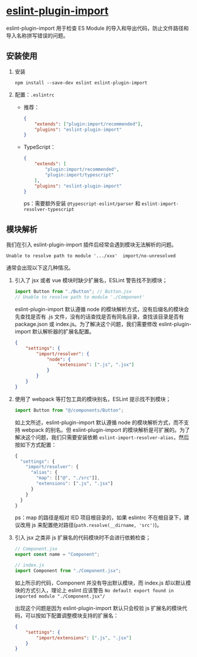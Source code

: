 # [eslint-plugin-import](https://github.com/import-js/eslint-plugin-import)

eslint-plugin-import 用于检查 ES Module 的导入和导出代码，防止文件路径和导入名称拼写错误的问题。

## 安装使用

1. 安装

    ```shell
    npm install --save-dev eslint eslint-plugin-import
    ```

2. 配置：`.eslintrc`

    - 推荐：

        ```json
        {
            "extends": ["plugin:import/recommended"],
            "plugins": "eslint-plugin-import"
        }
        ```

    - TypeScript：

        ```json
        {
            "extends": [
                "plugin:import/recommended",
                "plugin:import/typescript"
            ],
            "plugins": "eslint-plugin-import"
        }
        ```

        ps：需要额外安装 `@typescript-eslint/parser` 和 `eslint-import-resolver-typescript`

## 模块解析

我们在引入 eslint-plugin-import 插件后经常会遇到模块无法解析的问题。

```
Unable to resolve path to module '.../xxx'  import/no-unresolved
```

通常会出现以下这几种情况。

1. 引入了 jsx 或者 vue 模块时缺少扩展名，ESLint 警告找不到模块；

    ```js
    import Button from "./Button"; // Button.jsx
    // Unable to resolve path to module './Component'
    ```

    eslint-plugin-import 默认遵循 node 的模块解析方式，没有后缀名的模块会先查找是否有 .js 文件，没有的话查找是否有同名目录，查找该目录是否有 package.json 或 index.js。为了解决这个问题，我们需要修改 eslint-plugin-import 默认解析器的扩展名配置。

    ```json
    {
        "settings": {
            "import/resolver": {
                "node": {
                    "extensions": [".js", ".jsx"]
                }
            }
        }
    }
    ```

2. 使用了 webpack 等打包工具的模块别名，ESLint 提示找不到模块；

    ```js
    import Button from "@/components/Button";
    ```

    如上文所述，eslint-plugin-import 默认遵循 node 的模块解析方式，而不支持 webpack 的别名。但 eslint-plugin-import 的模块解析是可扩展的。为了解决这个问题，我们只需要安装依赖 `eslint-import-resolver-alias`，然后按如下方式配置：

    ```js
    {
      "settings": {
        "import/resolver": {
          "alias": {
            "map": [["@", "./src"]],
            "extensions": [".js", ".jsx"]
          }
        }
      }
    }
    ```

    ps：map 的路径是相对 IED 项目根目录的，如果 eslintrc 不在根目录下，建议改用 js 来配置绝对路径(`path.resolve(__dirname, 'src')`)。

3. 引入 jsx 之类非 js 扩展名的代码模块时不会进行依赖检查；

    ```js
    // Component.jsx
    export const name = "Component";

    // index.js
    import Component from "./Component.jsx";
    ```

    如上所示的代码，Component 并没有导出默认模块，而 index.js 却以默认模块的方式引入，理论上 eslint 应该警告 `No default export found in imported module "./Component.jsx"/`

    出现这个问题是因为 eslint-plugin-import 默认只会校验 js 扩展名的模块代码，可以按如下配置调整模块支持的扩展名：

    ```json
    {
        "settings": {
            "import/extensions": [".js", ".jsx"]
        }
    }
    ```
